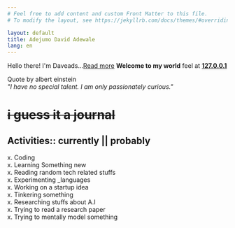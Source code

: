 ```yaml
---
# Feel free to add content and custom Front Matter to this file.
# To modify the layout, see https://jekyllrb.com/docs/themes/#overriding-theme-defaults

layout: default
title: Adejumo David Adewale
lang: en
---
```



Hello there! I'm Daveads...[Read more](/about.html) **Welcome to my world** feel at **[127.0.0.1](http://daveads.github.io/)**

>
Quote by albert einstein<br>
<cite>"I have no special talent. I am only passionately curious."</cite>


   <div>
	<del><h1>i guess it a journal</h1></del>	
   </div>


## **Activities::** currently || probably<br>
x. Coding<br>
x. Learning Something new <br>
x. Reading random tech related stuffs<br>
x. Experimenting _languages<br>
x. Working on a startup idea<br>
x. Tinkering something<br>
x. Researching stuffs about A.I<br>
x. Trying to read a research paper<br>
x. Trying to mentally model something<br>

